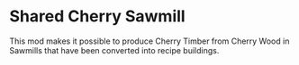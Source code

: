 # Shared Cherry Sawmill

This mod makes it possible to produce Cherry Timber from Cherry Wood in Sawmills that have been converted into recipe buildings.
